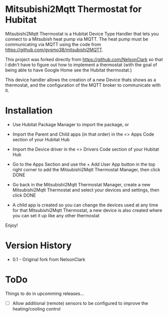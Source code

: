 # Mitsubishi2Mqtt Thermostat for Hubitat

Mitsubishi2Mqtt Thermostat is a Hubitat Device Type Handler that lets you connect to a Mitsubish heat pump via MQTT. The heat pump must be communicating via MQTT using the code from https://github.com/gysmo38/mitsubishi2MQTT.

This project was forked directly from https://github.com/NelsonClark so that I didn't have to figure out how to implement a thermostat (with the goal of being able to have Google Home see the Hubitat thermostat.) 

This device handler allows the creation of a new Device thats shows as a thermostat, and the configuration of the MQTT broker to communicate with it.

# Installation

* Use Hubitat Package Manager to import the package, or

* Import the Parent and Child apps (in that order) in the <> Apps Code section of your Hubitat Hub
* Import the Device driver in the <> Drivers Code section of your Hubitat Hub
* Go to the Apps Section and use the + Add User App button in the top right corner to add the Mitsubishi2Mqtt Thermostat Manager, then click DONE
* Go back in the Mitsubishi2Mqtt Thermostat Manager, create a new Mitsubishi2Mqtt Thermostat and select your devices and settings, then click DONE
* A child app is created so you can change the devices used at any time for that Mitsubishi2Mqtt Thermostat, a new device is also created where you can set it up like any other thermostat

Enjoy!

# Version History

* 0.1 - Original fork from NelsonClark

# ToDo

Things to do in upcomming releases...

- [ ] Allow additional (remote) sensors to be configured to improve the heating/cooling control
